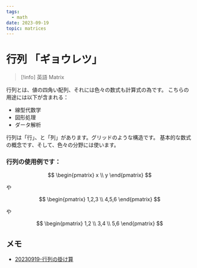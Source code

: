 ```yaml
---
tags:
  - math
date: 2023-09-19
topic: matrices
---
```


# 行列 「ギョウレツ」

> [!info] 英語
> Matrix

行列とは、値の四角い配列、それには色々の数式も計算式の為です。
こちらの用途には以下が含まれる：

- 線型代数学
- 図形処理
- ダータ解析

行列は「行」、と「列」があります。グリッドのような構造です。
基本的な数式の概念です、そして、色々の分野には使います。

### 行列の使用例です：

$$
\begin{pmatrix}
x
\\
y
\end{pmatrix}
$$

や

$$
\begin{pmatrix}
1,2,3
\\
4,5,6
\end{pmatrix}
$$

や

$$
\begin{pmatrix}
1,2
\\
3,4
\\
5,6
\end{pmatrix}
$$

## メモ

- [20230919-行列の掛け算](20230919-行列の掛け算.md)